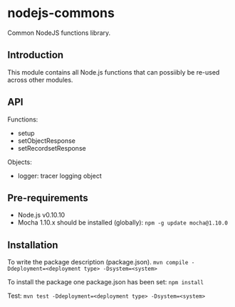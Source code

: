 nodejs-commons
==============

Common NodeJS functions library.

Introduction
------------

This module contains all Node.js functions that can possiibly be re-used across other modules.


API
---

Functions:
* setup
* setObjectResponse
* setRecordsetResponse

Objects:
* logger: tracer logging object


Pre-requirements
----------------

* Node.js v0.10.10
* Mocha 1.10.x should be installed (globally):
  `npm -g update mocha@1.10.0`


Installation
------------

To write the package description (package.json).
  `mvn compile -Ddeployment=<deployment type> -Dsystem=<system>`
  
To install the package one package.json has been set:
  `npm install`

Test:
  `mvn test -Ddeployment=<deployment type> -Dsystem=<system>`

  

